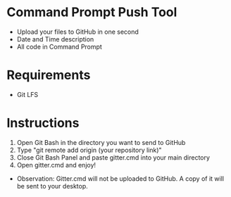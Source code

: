 # Command Prompt Push Tool

- Upload your files to GitHub in one second
- Date and Time description
- All code in Command Prompt

# Requirements
- Git LFS

# Instructions
1. Open Git Bash in the directory you want to send to GitHub
2. Type "git remote add origin (your repository link)"
3. Close Git Bash Panel and paste gitter.cmd into your main directory
4. Open gitter.cmd and enjoy!
- Observation: Gitter.cmd will not be uploaded to GitHub. A copy of it will be sent to your desktop.
